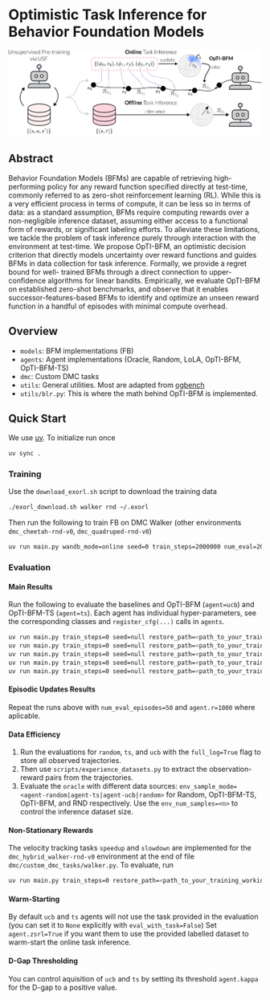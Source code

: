 # Optimistic Task Inference for Behavior Foundation Models

![Overview](assets/opti_bfm.svg)

## Abstract
Behavior Foundation Models (BFMs) are capable of retrieving high-performing policy for any reward function specified directly at test-time, commonly referred to as zero-shot reinforcement learning (RL). While this is a very efficient process in terms of compute, it can be less so in terms of data: as a standard assumption, BFMs require computing rewards over a non-negligible inference dataset, assuming either access to a functional form of rewards, or significant labeling efforts. To alleviate these limitations, we tackle the problem of task inference purely through interaction with the environment at test-time. We propose OpTI-BFM, an optimistic decision criterion that directly models uncertainty over reward functions and guides BFMs in data collection for task inference. Formally, we provide a regret bound for well- trained BFMs through a direct connection to upper-confidence algorithms for linear bandits. Empirically, we evaluate OpTI-BFM on established zero-shot benchmarks, and observe that it enables successor-features-based BFMs to identify and optimize an unseen reward function in a handful of episodes with minimal compute overhead.

## Overview
- `models`: BFM implementations (FB)
- `agents`: Agent implementations (Oracle, Random, LoLA, OpTI-BFM, OpTI-BFM-TS)
- `dmc`: Custom DMC tasks
- `utils`: General utilities. Most are adapted from [ogbench](https://github.com/seohongpark/ogbench)
- `utils/blr.py`: This is where the math behind OpTI-BFM is implemented.

## Quick Start
We use [uv](https://docs.astral.sh/uv/getting-started/installation/). To initialize run once
```bash
uv sync .
```
### Training
Use the `download_exorl.sh` script to download the training data
```bash
./exorl_download.sh walker rnd ~/.exorl
```
Then run the following to train FB on DMC Walker (other environments `dmc_cheetah-rnd-v0`, `dmc_quadruped-rnd-v0`)
```bash
uv run main.py wandb_mode=online seed=0 train_steps=2000000 num_eval=20 num_eval_episodes=1 agent=oracle model=fb env_name=dmc_walker-rnd-v0
```

### Evaluation
#### Main Results
Run the following to evaluate the baselines and OpTI-BFM (`agent=ucb`) and OpTI-BFM-TS (`agent=ts`).
Each agent has individual hyper-parameters, see the corresponding classes and `register_cfg(...)` calls in `agents`.
```bash
uv run main.py train_steps=0 seed=null restore_path=<path_to_your_training_working_dir> restore_epoch=2000000 num_eval=10 num_eval_episodes=10 agent=oracle
uv run main.py train_steps=0 seed=null restore_path=<path_to_your_training_working_dir> restore_epoch=2000000 num_eval=10 num_eval_episodes=10 agent=random agent.r=1
uv run main.py train_steps=0 seed=null restore_path=<path_to_your_training_working_dir> restore_epoch=2000000 num_eval=10 num_eval_episodes=10 agent=lola
uv run main.py train_steps=0 seed=null restore_path=<path_to_your_training_working_dir> restore_epoch=2000000 num_eval=10 num_eval_episodes=10 agent=ucb agent.beta=0.1 agent.r=1
uv run main.py train_steps=0 seed=null restore_path=<path_to_your_training_working_dir> restore_epoch=2000000 num_eval=10 num_eval_episodes=10 agent=ts agent.sigma=0.01 agent.r=1
```

#### Episodic Updates Results
Repeat the runs above with `num_eval_episodes=50` and `agent.r=1000` where aplicable.

#### Data Efficiency
1. Run the evaluations for `random`, `ts`, and `ucb` with the `full_log=True` flag to store all observed trajectories.
2. Then use `scripts/experience_datasets.py` to extract the observation-reward pairs from the trajectories.
3. Evaluate the `oracle` with different data sources: `env_sample_mode=<agent-random|agent-ts|agent-ucb|random>` for Random, OpTI-BFM-TS, OpTI-BFM, and RND respectively. Use the `env_num_samples=<n>` to control the inference dataset size.

#### Non-Stationary Rewards
The velocity tracking tasks `speedup` and `slowdown` are implemented for the `dmc_hybrid_walker-rnd-v0` environment at the end of file `dmc/custom_dmc_tasks/walker.py`.
To evaluate, run
```bash
uv run main.py train_steps=0 restore_path=<path_to_your_training_working_dir> restore_epoch=2000000 num_eval=10 num_eval_episodes=1 num_eval_steps=30_000 agent=<ucb|ts> env_name=dmc_hybrid_walker-rnd-v0 agent.decay=0.999
```

#### Warm-Starting
By default `ucb` and `ts` agents will not use the task provided in the evaluation (you can set it to `None` explicitly with `eval_with_task=False`)
Set `agent.zsrl=True` if you want them to use the provided labelled dataset to warm-start the online task inference.

#### D-Gap Thresholding
You can control aquisition of `ucb` and `ts` by setting its threshold `agent.kappa` for the D-gap to a positive value.
